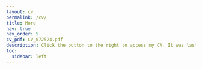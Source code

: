 ```yaml
---
layout: cv
permalink: /cv/
title: More
nav: true
nav_order: 5
cv_pdf: CV_072524.pdf
description: Click the button to the right to access my CV. It was last updated on 07/25/24.
toc:
  sidebar: left
---
```

